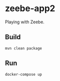 # zeebe-app2
 Playing with Zeebe.
 
## Build

```shell script
mvn clean package
```  
## Run

```shell script
docker-compose up
```